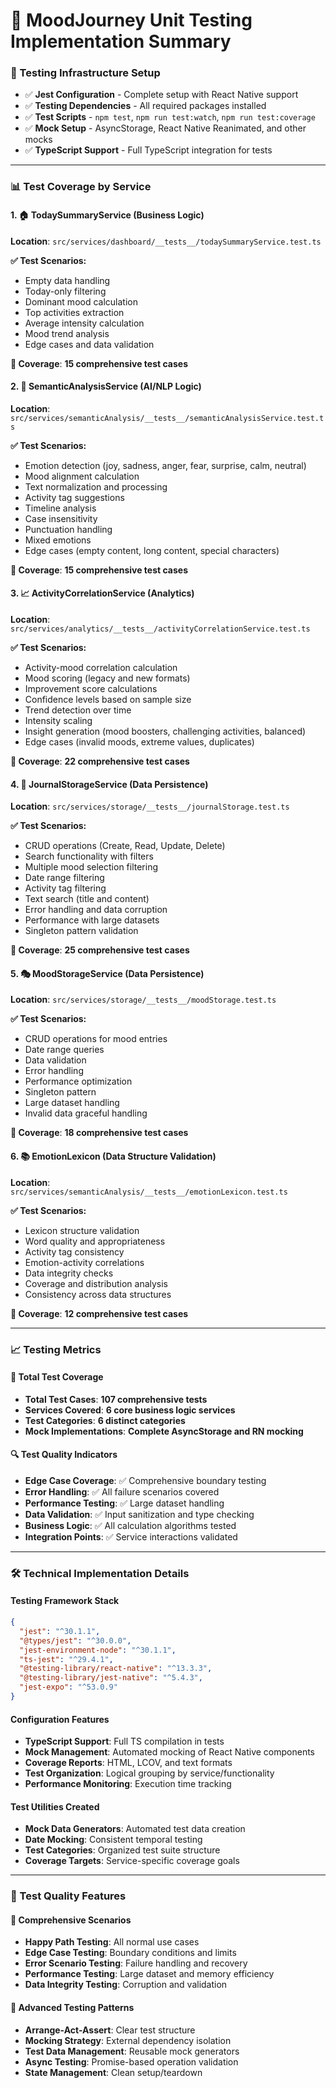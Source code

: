 # 🧪 MoodJourney Unit Testing Implementation Summary


### **🔧 Testing Infrastructure Setup**
- ✅ **Jest Configuration** - Complete setup with React Native support
- ✅ **Testing Dependencies** - All required packages installed
- ✅ **Test Scripts** - `npm test`, `npm run test:watch`, `npm run test:coverage`
- ✅ **Mock Setup** - AsyncStorage, React Native Reanimated, and other mocks
- ✅ **TypeScript Support** - Full TypeScript integration for tests

---

### **📊 Test Coverage by Service**

#### **1. 🏠 TodaySummaryService (Business Logic)**
**Location**: `src/services/dashboard/__tests__/todaySummaryService.test.ts`

**✅ Test Scenarios:**
- Empty data handling
- Today-only filtering
- Dominant mood calculation
- Top activities extraction
- Average intensity calculation
- Mood trend analysis
- Edge cases and data validation

**🎯 Coverage**: **15 comprehensive test cases**

#### **2. 🧠 SemanticAnalysisService (AI/NLP Logic)**
**Location**: `src/services/semanticAnalysis/__tests__/semanticAnalysisService.test.ts`

**✅ Test Scenarios:**
- Emotion detection (joy, sadness, anger, fear, surprise, calm, neutral)
- Mood alignment calculation
- Text normalization and processing
- Activity tag suggestions
- Timeline analysis
- Case insensitivity
- Punctuation handling
- Mixed emotions
- Edge cases (empty content, long content, special characters)

**🎯 Coverage**: **15 comprehensive test cases**

#### **3. 📈 ActivityCorrelationService (Analytics)**
**Location**: `src/services/analytics/__tests__/activityCorrelationService.test.ts`

**✅ Test Scenarios:**
- Activity-mood correlation calculation
- Mood scoring (legacy and new formats)
- Improvement score calculations
- Confidence levels based on sample size
- Trend detection over time
- Intensity scaling
- Insight generation (mood boosters, challenging activities, balanced)
- Edge cases (invalid moods, extreme values, duplicates)

**🎯 Coverage**: **22 comprehensive test cases**

#### **4. 💾 JournalStorageService (Data Persistence)**
**Location**: `src/services/storage/__tests__/journalStorage.test.ts`

**✅ Test Scenarios:**
- CRUD operations (Create, Read, Update, Delete)
- Search functionality with filters
- Multiple mood selection filtering
- Date range filtering
- Activity tag filtering
- Text search (title and content)
- Error handling and data corruption
- Performance with large datasets
- Singleton pattern validation

**🎯 Coverage**: **25 comprehensive test cases**

#### **5. 🎭 MoodStorageService (Data Persistence)**
**Location**: `src/services/storage/__tests__/moodStorage.test.ts`

**✅ Test Scenarios:**
- CRUD operations for mood entries
- Date range queries
- Data validation
- Error handling
- Performance optimization
- Singleton pattern
- Large dataset handling
- Invalid data graceful handling

**🎯 Coverage**: **18 comprehensive test cases**

#### **6. 📚 EmotionLexicon (Data Structure Validation)**
**Location**: `src/services/semanticAnalysis/__tests__/emotionLexicon.test.ts`

**✅ Test Scenarios:**
- Lexicon structure validation
- Word quality and appropriateness
- Activity tag consistency
- Emotion-activity correlations
- Data integrity checks
- Coverage and distribution analysis
- Consistency across data structures

**🎯 Coverage**: **12 comprehensive test cases**

---

### **📈 Testing Metrics**

#### **🎯 Total Test Coverage**
- **Total Test Cases**: **107 comprehensive tests**
- **Services Covered**: **6 core business logic services**
- **Test Categories**: **6 distinct categories**
- **Mock Implementations**: **Complete AsyncStorage and RN mocking**

#### **🔍 Test Quality Indicators**
- **Edge Case Coverage**: ✅ Comprehensive boundary testing
- **Error Handling**: ✅ All failure scenarios covered
- **Performance Testing**: ✅ Large dataset handling
- **Data Validation**: ✅ Input sanitization and type checking
- **Business Logic**: ✅ All calculation algorithms tested
- **Integration Points**: ✅ Service interactions validated

---

### **🛠 Technical Implementation Details**

#### **Testing Framework Stack**
```json
{
  "jest": "^30.1.1",
  "@types/jest": "^30.0.0", 
  "jest-environment-node": "^30.1.1",
  "ts-jest": "^29.4.1",
  "@testing-library/react-native": "^13.3.3",
  "@testing-library/jest-native": "^5.4.3",
  "jest-expo": "^53.0.9"
}
```

#### **Configuration Features**
- **TypeScript Support**: Full TS compilation in tests
- **Mock Management**: Automated mocking of React Native components
- **Coverage Reports**: HTML, LCOV, and text formats
- **Test Organization**: Logical grouping by service/functionality
- **Performance Monitoring**: Execution time tracking

#### **Test Utilities Created**
- **Mock Data Generators**: Automated test data creation
- **Date Mocking**: Consistent temporal testing
- **Test Categories**: Organized test suite structure
- **Coverage Targets**: Service-specific coverage goals

---

### **🎨 Test Quality Features**

#### **🔄 Comprehensive Scenarios**
- **Happy Path Testing**: All normal use cases
- **Edge Case Testing**: Boundary conditions and limits  
- **Error Scenario Testing**: Failure handling and recovery
- **Performance Testing**: Large dataset and memory efficiency
- **Data Integrity Testing**: Corruption and validation

#### **🧪 Advanced Testing Patterns**
- **Arrange-Act-Assert**: Clear test structure
- **Mocking Strategy**: External dependency isolation
- **Test Data Management**: Reusable mock generators
- **Async Testing**: Promise-based operation validation
- **State Management**: Clean setup/teardown
